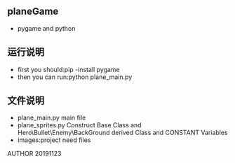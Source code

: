 ## planeGame
- pygame and python 

## 运行说明
- first you should:pip -install pygame
- then you can run:python plane_main.py

## 文件说明
- plane_main.py main file
- plane_sprites.py  Construct Base Class and Hero\Bullet\Enemy\BackGround derived Class and CONSTANT Variables
- images:project need files


AUTHOR 20191123
